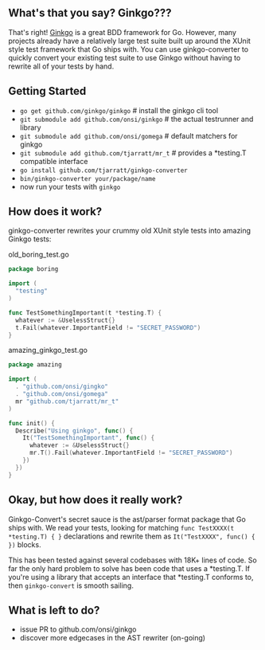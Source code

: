 What's that you say? Ginkgo???
-----------------------

That's right! [Ginkgo](https://github.com/onsi/ginkgo) is a great BDD framework for Go. However, many projects already have a relatively large test suite built up around the XUnit style test framework that Go ships with. You can use ginkgo-converter to quickly convert your existing test suite to use Ginkgo without having to rewrite all of your tests by hand.

Getting Started
---------------
* `go get github.com/ginkgo/ginkgo`            # install the ginkgo cli tool
* `git submodule add github.com/onsi/ginkgo`   # the actual testrunner and library
* `git submodule add github.com/onsi/gomega`   # default matchers for ginkgo
* `git submodule add github.com/tjarratt/mr_t` # provides a *testing.T compatible interface
* `go install github.com/tjarratt/ginkgo-converter`
* `bin/ginkgo-converter your/package/name`
* now run your tests with `ginkgo`

How does it work?
-----------------

ginkgo-converter rewrites your crummy old XUnit style tests into amazing Ginkgo tests:

old_boring_test.go
```go
package boring

import (
  "testing"
)

func TestSomethingImportant(t *testing.T) {
  whatever := &UselessStruct{}
  t.Fail(whatever.ImportantField != "SECRET_PASSWORD")
}
```

amazing_ginkgo_test.go
```go
package amazing

import (
  . "github.com/onsi/gingko"
  . "github.com/onsi/gomega"
  mr "github.com/tjarratt/mr_t"
)

func init() {
  Describe("Using ginkgo", func() {
    It("TestSomethingImportant", func() {
      whatever := &UselessStruct{}
      mr.T().Fail(whatever.ImportantField != "SECRET_PASSWORD")
    })
  })
}
```

Okay, but how does it really work?
----------------------------------

Ginkgo-Convert's secret sauce is the ast/parser format package that Go ships with. We read your tests, looking for matching `func TestXXXX(t *testing.T) { }` declarations and rewrite them as `It("TestXXXX", func() { })` blocks.

This has been tested against several codebases with 18K+ lines of code. So far the only hard problem to solve has been code that uses a *testing.T. If you're using a library that accepts an interface that *testing.T conforms to, then `ginkgo-convert` is smooth sailing.

What is left to do?
-----------------------
- issue PR to github.com/onsi/ginkgo
- discover more edgecases in the AST rewriter (on-going)
